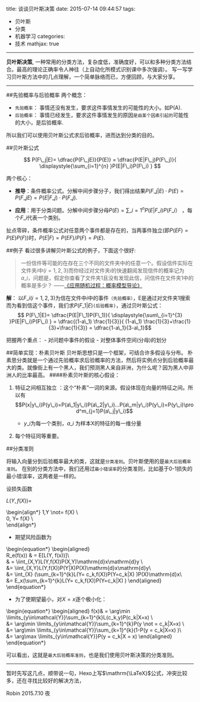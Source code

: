 title: 谈谈贝叶斯决策
date: 2015-07-14 09:44:57
tags: 
- 贝叶斯
- 分类
- 机器学习
categories: 
- 技术
mathjax: true 
---


**贝叶斯决策**, 一种常用的分类方法，复杂度低，准确度好，可以和多种分类方法结合。最高的理论正确率令人神往（上自动化所模式识别课中多次强调）。
写一写学习贝叶斯方法中的几点理解，一个简单脉络而已，方便回顾，与大家分享。

-------------------
##先验概率与后验概率
两个概念：
- `先验概率`： 事情还没有发生，要求这件事情发生的可能性的大小。如P(A).
- `后验概率`： 事情已经发生，要求这件事情发生的原因`是由某个因素引起的`可能性的大小，是后验概率. 

所以我们可以使用贝叶斯公式求后验概率，进而达到分类的目的。


##贝叶斯公式

$$ P(F\_j|E)= \dfrac{P(F\_jE)}{P(E)} =  \dfrac{P(E|F\_j)P(F\_j)}{ \displaystyle{\sum_{i=1}^{n} }P(E|F\_i)P(F\_i) } $$

两个核心：
- **推导**：条件概率公式。分解中间步骤分子，我们得出结果$P(F\_j|E) \cdot P(E)= P(F\_jE) =   P(E|F\_j) \cdot P(F\_j)$.   

- **应用**：用于分类问题。分解中间步骤分母$P(E) = \displaystyle{\sum\_{i=1}^{n} }P(E|F\_i)P(F\_i）$ ，每个$F\_i$代表一个类别。

扯点零碎，条件概率公式对任意两个事件都是存在的，当两事件独立(即$P(EF) = P(E)P(F)$)时，$P(E|F) = P(EF)/P(F) = P(E)$.



##例子
看过很多讲解贝叶斯公式的例子，下面这个很好:
> 一份信件等可能的在存在三个不同的文件夹中的任意一个。假设信件实际在文件夹$i$中$(i = 1,2,3)$而你经过对文件夹$i$的快速翻阅发现信件的概率记为$a\_i$，问题是，假定你查看了文件夹1且没有发现此信，问信件在文件夹1中的概率是多少？
                                                              ——[《应用随机过程：概率模型导论》](http://book.douban.com/subject/2309401/)

**解**： 以$F\_i(i = 1,2,3)$为信在文件中$i$中的事件`（先验概率）`，E是通过对文件夹1搜索而为看到信这个事件，我们求$P(F\_1|E)$`(后验概率)`，通过贝叶斯公式：
$$	P(F\_1|E)=  \dfrac{P(E|F\_1)P(F\_1)}{ \displaystyle{\sum\_{i=1}^{3} }P(E|F\_i)P(F\_i) } = \dfrac{(1-a\_1) \frac{1}{3}}{ (1-a\_1) \frac{1}{3}+\frac{1}{3}+\frac{1}{3}} = \dfrac{1-a\_1}{3-a\_1}$$

把握两个重点：
	- 对问题中事件的假设
	- 对整体事件空间(分母)的划分


##简单实现：朴素贝叶斯
贝叶斯思想只是一个框架，可结合许多假设与分布。
朴素思分类就是一个通过先验概率求后验概率的方法，然后将实例点分到后验概率最大的类。就像街上有一个黑人，我们预测黑人来自非洲，为什么呢？因为黑人中非洲人的比率最高。
####朴素贝叶斯的核心假设：
1. 特征之间相互独立 ：这个“朴素”一词的来源。假设体现在向量的特征之间。所以有
$$P(x|y\_i)P(y\_i)=P(a\_1|y\_i)P(a\_2|y\_i)...P(a\_m|y\_i)P(y\_i)=P(y\_i)\prod^m_{j=1}P(a\_j|y\_i)$$
	- $y\_i$为每一个类别，$a\_i$ 为样本X的特征的每一维分量
	
2. 每个特征同等重要。

##分类准则

将输入向量分到后验概率最大的类，这就是`分类准则`。贝叶斯使用的是`最大后验概率准则`。
在别的分类方法中，我们还用过`最小错误率`的分类准则，比如基于0-1损失的最小错误率，这两者是一样的。

设损失函数

$L(Y,f(X))=$

\begin{align\*}
1,Y \not= f(X) \\\
0, Y= f(X) \\\
\end{align\*}


- 期望风险函数为

\begin{equation\*}
\begin{aligned}  
R\_e(f(x)) & = E[L(Y, f(x))]\\\
& =  \iint\_{X,Y}L(Y,f(X))P(X,Y)\mathrm{d}x\mathrm{d}y \\\
&= \iint\_{X,Y}L(Y,f(X))P(Y|X)P(X)\mathrm{d}x\mathrm{d}y\\\
&= \int\_{X} (\sum\_{k=1}^{k}L(Y= c\_k,f(X))P(Y=c\_k|X) )P(X)\mathrm{d}x\\\
&= E\_x(\sum_{k=1}^{k}L(Y= c\_k,f(X))P(Y=c\_k|X) )
\end{aligned}
\end{equation\*}

- 为了使期望最小，对$X=x$逐个极小化：

\begin{equation\*}
\begin{aligned} 
f(x)& = \arg\min \limits\_{y\in\mathcal{Y}}\sum\_{k=1}^{k}L(c\_k,y)P(c\_k|X=x) \\\
&=  \arg\min \limits\_{y\in\mathcal{Y}}\sum\_{k=1}^{k}P(y \not = c\_k|X=x) \\\
&=  \arg\min \limits\_{y\in\mathcal{Y}}\sum\_{k=1}^{k}(1-P(y  = c\_k|X=x) )\\\
&=  \arg\max \limits\_{y\in\mathcal{Y}}P(y = c\_k|X = x)
\end{aligned}
\end{equation\*}

可以看出，这就是`最大后验概率准则`，也是我们使用贝叶斯决策的分类准则。


---

暂时先写这几点，顺带说一句，Hexo上写$\mathrm{\LaTeX}$公式，冲突比较多，还在寻找比较好的解决方法，

Robin 
2015.7.10 夜 
